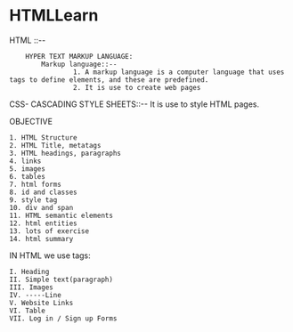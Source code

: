 # HTMLLearn

HTML ::--

		HYPER TEXT MARKUP LANGUAGE:
			Markup language::--
					1. A markup language is a computer language that uses tags to define elements, and these are predefined.
					2. It is use to create web pages

CSS- CASCADING STYLE SHEETS::--
		It is use to  style HTML pages.
    
OBJECTIVE 

	1. HTML Structure
	2. HTML Title, metatags
	3. HTML headings, paragraphs
	4. links
	5. images
	6. tables
	7. html forms
	8. id and classes
	9. style tag
	10. div and span
	11. HTML semantic elements
	12. html entities
	13. lots of exercise
	14. html summary


IN HTML we use tags:

	I. Heading
	II. Simple text(paragraph)
	III. Images
	IV. -----Line
	V. Website Links
	VI. Table
	VII. Log in / Sign up Forms
